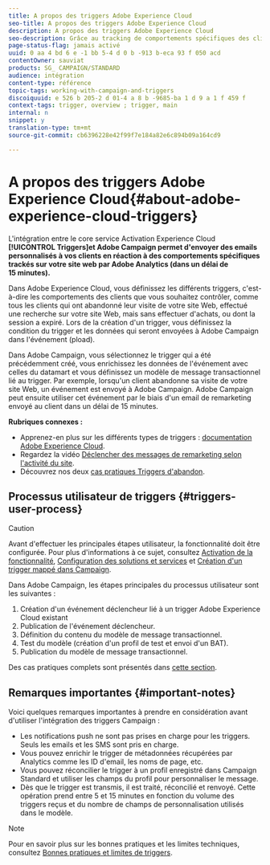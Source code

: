 ```yaml
---
title: A propos des triggers Adobe Experience Cloud
seo-title: A propos des triggers Adobe Experience Cloud
description: A propos des triggers Adobe Experience Cloud
seo-description: Grâce au tracking de comportements spécifiques des clients avec Adobe Analytics, vous pouvez maintenant leur envoyer des emails personnalisés dans Adobe Campaign.
page-status-flag: jamais activé
uuid: 0 aa 4 bd 6 e -1 bb 5-4 d 0 b -913 b-eca 93 f 050 acd
contentOwner: sauviat
products: SG_ CAMPAIGN/STANDARD
audience: intégration
content-type: référence
topic-tags: working-with-campaign-and-triggers
discoiquuid: e 526 b 205-2 d 01-4 a 8 b -9685-ba 1 d 9 a 1 f 459 f
context-tags: trigger, overview ; trigger, main
internal: n
snippet: y
translation-type: tm+mt
source-git-commit: cb6396228e42f99f7e184a82e6c894b09a164cd9

---
```



# A propos des triggers Adobe Experience Cloud{#about-adobe-experience-cloud-triggers}

L'intégration entre le core service Activation Experience Cloud **[!UICONTROL Triggers]et Adobe Campaign permet d'envoyer des emails personnalisés à vos clients en réaction à des comportements spécifiques trackés sur votre site web par Adobe Analytics (dans un délai de 15 minutes).**

Dans Adobe Experience Cloud, vous définissez les différents triggers, c'est-à-dire les comportements des clients que vous souhaitez contrôler, comme tous les clients qui ont abandonné leur visite de votre site Web, effectué une recherche sur votre site Web, mais sans effectuer d'achats, ou dont la session a expiré. Lors de la création d'un trigger, vous définissez la condition du trigger et les données qui seront envoyées à Adobe Campaign dans l'événement (pload).

Dans Adobe Campaign, vous sélectionnez le trigger qui a été précédemment créé, vous enrichissez les données de l'événement avec celles du datamart et vous définissez un modèle de message transactionnel lié au trigger. Par exemple, lorsqu'un client abandonne sa visite de votre site Web, un événement est envoyé à Adobe Campaign. Adobe Campaign peut ensuite utiliser cet événement par le biais d'un email de remarketing envoyé au client dans un délai de 15 minutes.

**Rubriques connexes :**

* Apprenez-en plus sur les différents types de triggers : [documentation Adobe Experience Cloud](https://marketing.adobe.com/resources/help/en_US/mcloud/triggers.html).
* Regardez la vidéo [Déclencher des messages de remarketing selon l'activité du site](https://helpx.adobe.com/marketing-cloud/how-to/email-marketing.html#step-two).
* Découvrez nos deux [cas pratiques Triggers d'abandon](../../integrating/using/abandonment-triggers-use-cases.md).

## Processus utilisateur de triggers {#triggers-user-process}

>[!CAUTION]
>
>Avant d'effectuer les principales étapes utilisateur, la fonctionnalité doit être configurée. Pour plus d'informations à ce sujet, consultez [Activation de la fonctionnalité](../../integrating/using/configuring-triggers-in-experience-cloud.md#activating-the-functionality), [Configuration des solutions et services](../../integrating/using/configuring-triggers-in-experience-cloud.md#configuring-solutions-and-services) et [Création d'un trigger mappé dans Campaign](../../integrating/using/using-triggers-in-campaign.md#creating-a-mapped-trigger-in-campaign).

Dans Adobe Campaign, les étapes principales du processus utilisateur sont les suivantes :

1. Création d'un événement déclencheur lié à un trigger Adobe Experience Cloud existant
1. Publication de l'événement déclencheur.
1. Définition du contenu du modèle de message transactionnel.
1. Test du modèle (création d'un profil de test et envoi d'un BAT).
1. Publication du modèle de message transactionnel.

Des cas pratiques complets sont présentés dans [cette section](../../integrating/using/abandonment-triggers-use-cases.md).

## Remarques importantes {#important-notes}

Voici quelques remarques importantes à prendre en considération avant d'utiliser l'intégration des triggers Campaign :

* Les notifications push ne sont pas prises en charge pour les triggers. Seuls les emails et les SMS sont pris en charge.
* Vous pouvez enrichir le trigger de métadonnées récupérées par Analytics comme les ID d'email, les noms de page, etc.
* Vous pouvez réconcilier le trigger à un profil enregistré dans Campaign Standard et utiliser les champs du profil pour personnaliser le message.
* Dès que le trigger est transmis, il est traité, réconcilié et renvoyé. Cette opération prend entre 5 et 15 minutes en fonction du volume des triggers reçus et du nombre de champs de personnalisation utilisés dans le modèle.

>[!NOTE]
>
>Pour en savoir plus sur les bonnes pratiques et les limites techniques, consultez [Bonnes pratiques et limites de triggers](../../integrating/using/configuring-triggers-in-experience-cloud.md#triggers-best-practices-and-limitations).

